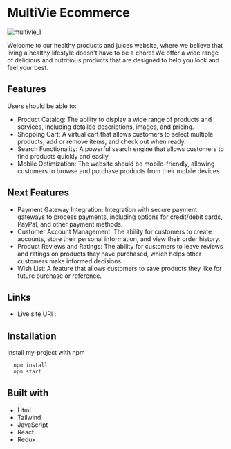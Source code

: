 # MultiVie Ecommerce

![multivie_1](https://user-images.githubusercontent.com/6785647/221453994-df96b7d7-de2f-425c-8b67-a04aab0e9002.png)

Welcome to our healthy products and juices website, where we believe that living a healthy lifestyle doesn't have to be a chore! We offer a wide range of delicious and nutritious products that are designed to help you look and feel your best.

## Features

Users should be able to:

- Product Catalog: The ability to display a wide range of products and services, including detailed descriptions, images, and pricing.
- Shopping Cart: A virtual cart that allows customers to select multiple products, add or remove items, and check out when ready.
- Search Functionality: A powerful search engine that allows customers to find products quickly and easily.
- Mobile Optimization: The website should be mobile-friendly, allowing customers to browse and purchase products from their mobile devices.

## Next Features

- Payment Gateway Integration: Integration with secure payment gateways to process payments, including options for credit/debit cards, PayPal, and other payment methods.
- Customer Account Management: The ability for customers to create accounts, store their personal information, and view their order history.
- Product Reviews and Ratings: The ability for customers to leave reviews and ratings on products they have purchased, which helps other customers make informed decisions.
- Wish List: A feature that allows customers to save products they like for future purchase or reference.

## Links

- Live site URl :

## Installation

Install my-project with npm

```bash
  npm install
  npm start
```

## Built with

- Html
- Tailwind
- JavaScript
- React
- Redux
